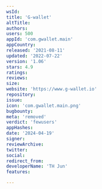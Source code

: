```yaml
---
wsId: 
title: 'G-wallet'
altTitle: 
authors: 
users: 500
appId: 'com.gwallet.main'
appCountry: 
released: '2021-08-11'
updated: '2022-07-22'
version: '1.06'
stars: 4.9
ratings: 
reviews: 
size: 
website: 'https://www.g-wallet.io'
repository: 
issue: 
icon: 'com.gwallet.main.png'
bugbounty: 
meta: 'removed'
verdict: 'fewusers'
appHashes: 
date: '2024-04-19'
signer: 
reviewArchive: 
twitter: 
social: 
redirect_from: 
developerName: 'TH Jun'
features: 

---
```


